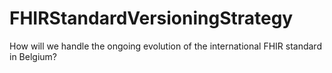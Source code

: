 # FHIRStandardVersioningStrategy
How will we handle the ongoing evolution of the international FHIR standard in Belgium?

